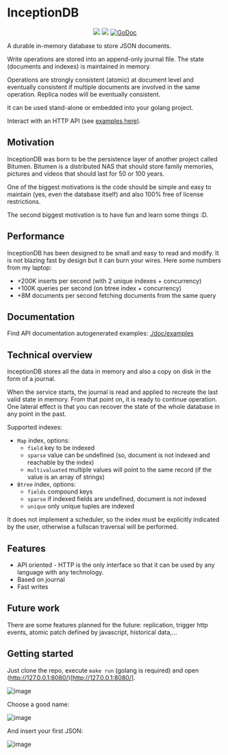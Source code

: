 # InceptionDB

<p align="center">
<img src="https://github.com/fulldump/inceptiondb/actions/workflows/go.yml/badge.svg">
<a href="https://goreportcard.com/report/github.com/fulldump/inceptiondb"><img src="https://goreportcard.com/badge/github.com/fulldump/inceptiondb"></a>
<a href="https://godoc.org/github.com/fulldump/inceptiondb"><img src="https://godoc.org/github.com/fulldump/inceptiondb?status.svg" alt="GoDoc"></a>
</p>

A durable in-memory database to store JSON documents.

Write operations are stored into an append-only journal file. The state (documents and indexes) is maintained in memory.

Operations are strongly consistent (atomic) at document level and eventually consistent if multiple documents are involved in the same operation. Replica nodes will be eventually consistent.

It can be used stand-alone or embedded into your golang project.

Interact with an HTTP API (see [examples here](./doc/examples)).

## Motivation

InceptionDB was born to be the persistence layer of another project called Bitumen. Bitumen is a distributed NAS that should store family memories, pictures and videos that should last for 50 or 100 years.

One of the biggest motivations is the code should be simple and easy to maintain (yes, even the database itself) and also 100% free of license restrictions.

The second biggest motivation is to have fun and learn some things :D.

## Performance

InceptionDB has been designed to be small and easy to read and modify. It is not blazing fast by design but it can burn your wires. Here some numbers from my laptop:

* +200K inserts per second (with 2 unique indexes + concurrency)
* +100K queries per second (on btree index + concurrency)
* +8M documents per second fetching documents from the same query

## Documentation

Find API documentation autogenerated examples: [./doc/examples](./doc/examples)


## Technical overview

InceptionDB stores all the data in memory and also a copy on disk in the form of a journal.

When the service starts, the journal is read and applied to recreate the last valid state in memory. From that point on, it is ready to continue operation. One lateral effect is that you can recover the state of the whole database in any point in the past.

Supported indexes:
* `Map` index, options:
  * `field` key to be indexed
  * `sparse` value can be undefined (so, document is not indexed and reachable by the index)
  * `multivaluated` multiple values will point to the same record (if the value is an array of strings)
* `Btree` index, options:
  * `fields` compound keys
  * `sparse` if indexed fields are undefined, document is not indexed
  * `unique` only unique tuples are indexed


It does not implement a scheduler, so the index must be explicitly indicated by the user, otherwise a fullscan traversal will be performed.

## Features

* API oriented - HTTP is the only interface so that it can be used by any language with any technology.
* Based on journal
* Fast writes


## Future work

There are some features planned for the future: replication, trigger http events, atomic patch defined by javascript, historical data,... 

## Getting started

Just clone the repo, execute `make run` (golang is required) and open (http://127.0.0.1:8080/)[http://127.0.0.1:8080/].

![image](https://user-images.githubusercontent.com/2371070/193629843-a8f6e66b-a97d-48e4-9c0b-33478eeb909c.png)

Choose a good name:

![image](https://user-images.githubusercontent.com/2371070/193629504-f3a9a3b7-fc3e-43a4-ad78-ec9e042873c7.png)

And insert your first JSON:

![image](https://user-images.githubusercontent.com/2371070/193629672-45cb4871-8321-43b8-8667-01e02f9445dd.png)




